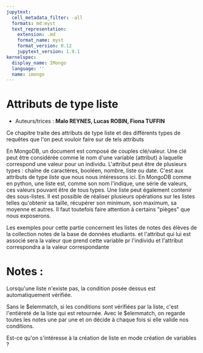```yaml
---
jupytext:
  cell_metadata_filter: -all
  formats: md:myst
  text_representation:
    extension: .md
    format_name: myst
    format_version: 0.12
    jupytext_version: 1.9.1
kernelspec:
  display_name: IMongo
  language: ''
  name: imongo
---
```


# Attributs de type liste

* Auteurs/trices : **Malo REYNES, Lucas ROBIN, Fiona TUFFIN**

Ce chapitre traite des attributs de type liste et des différents types de requêtes que l'on peut vouloir faire sur de tels attributs

En MongoDB, un document est composé de couples clé/valeur. Une clé peut être considérée comme le nom d'une variable (attribut) à laquelle correspond une valeur pour un individu. L'attribut peut être de plusieurs types : chaîne de caractères, booléen, nombre, liste ou date. C'est aux attributs de type *liste* que nous nous intéressons ici. En MongoDB comme en python, une liste est, comme son nom l'indique, une série de valeurs, ces valeurs pouvant être de tous types. Une liste peut également contenir des sous-listes. Il est possible de réaliser plusieurs opérations sur les listes telles qu'obtenir sa taille, récupérer son minimum, son maximum, sa moyenne et autres. Il faut toutefois faire attention à certains "pièges" que nous exposerons.
 
Les exemples pour cette partie concernent les listes de notes des élèves de la collection notes de la base de données etudiants.
et l'attribut qui lui est associé sera la valeur que prend cette variable pr l'individu
et l'attribut correspondra a la valeur correspondante
# Notes :

Lorsqu'une liste n'existe pas, la condition posée dessus est automatiquement vérifiée.

Sans le $elemmatch, si les conditions sont vérifiées par la liste, c'est l'entièreté de la liste qui est retournée.
Avec le $elemmatch, on regarde toutes les notes une par une et on décide à chaque fois si elle valide nos conditions.

Est-ce qu'on s'intéresse à la création de liste en mode création de variables ?
